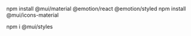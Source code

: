 <!-- set up material ui -->

npm install @mui/material @emotion/react @emotion/styled
npm install @mui/icons-material

<!-- set up makeStyled of material ui -->

npm i @mui/styles

